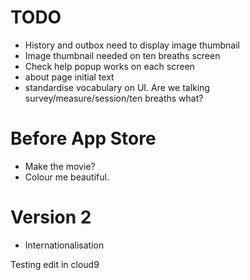 
TODO
====

* History and outbox need to display image thumbnail
* Image thumbnail needed on ten breaths screen
* Check help popup works on each screen 
* about page initial text
* standardise vocabulary on UI. Are we talking survey/measure/session/ten breaths what?

Before App Store
================

* Make the movie?
* Colour me beautiful.


Version 2
=========

* Internationalisation 

Testing edit in cloud9
